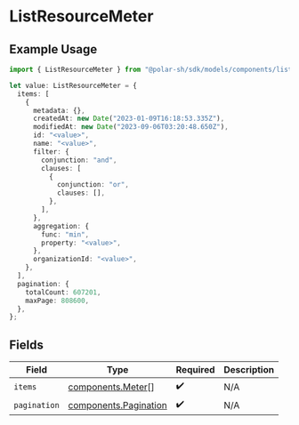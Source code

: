 # ListResourceMeter

## Example Usage

```typescript
import { ListResourceMeter } from "@polar-sh/sdk/models/components/listresourcemeter.js";

let value: ListResourceMeter = {
  items: [
    {
      metadata: {},
      createdAt: new Date("2023-01-09T16:18:53.335Z"),
      modifiedAt: new Date("2023-09-06T03:20:48.650Z"),
      id: "<value>",
      name: "<value>",
      filter: {
        conjunction: "and",
        clauses: [
          {
            conjunction: "or",
            clauses: [],
          },
        ],
      },
      aggregation: {
        func: "min",
        property: "<value>",
      },
      organizationId: "<value>",
    },
  ],
  pagination: {
    totalCount: 607201,
    maxPage: 808600,
  },
};
```

## Fields

| Field                                                          | Type                                                           | Required                                                       | Description                                                    |
| -------------------------------------------------------------- | -------------------------------------------------------------- | -------------------------------------------------------------- | -------------------------------------------------------------- |
| `items`                                                        | [components.Meter](../../models/components/meter.md)[]         | :heavy_check_mark:                                             | N/A                                                            |
| `pagination`                                                   | [components.Pagination](../../models/components/pagination.md) | :heavy_check_mark:                                             | N/A                                                            |